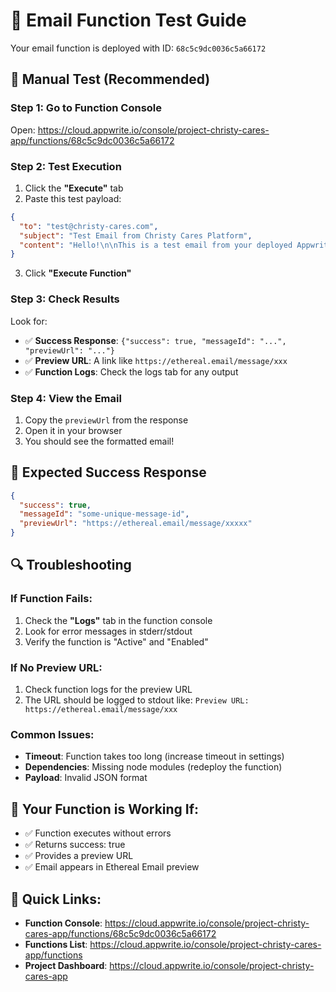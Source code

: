 # 🧪 Email Function Test Guide

Your email function is deployed with ID: `68c5c9dc0036c5a66172`

## 🚀 Manual Test (Recommended)

### Step 1: Go to Function Console
Open: https://cloud.appwrite.io/console/project-christy-cares-app/functions/68c5c9dc0036c5a66172

### Step 2: Test Execution
1. Click the **"Execute"** tab
2. Paste this test payload:

```json
{
  "to": "test@christy-cares.com",
  "subject": "Test Email from Christy Cares Platform",
  "content": "Hello!\n\nThis is a test email from your deployed Appwrite function.\n\n✅ Function ID: 68c5c9dc0036c5a66172\n✅ Project ID: christy-cares-app\n\nIf you can see this, the email function is working correctly!\n\nBest regards,\nThe Christy Cares Team"
}
```

3. Click **"Execute Function"**

### Step 3: Check Results
Look for:
- ✅ **Success Response**: `{"success": true, "messageId": "...", "previewUrl": "..."}`
- ✅ **Preview URL**: A link like `https://ethereal.email/message/xxx`
- ✅ **Function Logs**: Check the logs tab for any output

### Step 4: View the Email
1. Copy the `previewUrl` from the response
2. Open it in your browser
3. You should see the formatted email!

## 📧 Expected Success Response

```json
{
  "success": true,
  "messageId": "some-unique-message-id",
  "previewUrl": "https://ethereal.email/message/xxxxx"
}
```

## 🔍 Troubleshooting

### If Function Fails:
1. Check the **"Logs"** tab in the function console
2. Look for error messages in stderr/stdout
3. Verify the function is "Active" and "Enabled"

### If No Preview URL:
1. Check function logs for the preview URL
2. The URL should be logged to stdout like: `Preview URL: https://ethereal.email/message/xxx`

### Common Issues:
- **Timeout**: Function takes too long (increase timeout in settings)
- **Dependencies**: Missing node modules (redeploy the function)
- **Payload**: Invalid JSON format

## 🎯 Your Function is Working If:
- ✅ Function executes without errors
- ✅ Returns success: true
- ✅ Provides a preview URL
- ✅ Email appears in Ethereal Email preview

## 🔗 Quick Links:
- **Function Console**: https://cloud.appwrite.io/console/project-christy-cares-app/functions/68c5c9dc0036c5a66172
- **Functions List**: https://cloud.appwrite.io/console/project-christy-cares-app/functions
- **Project Dashboard**: https://cloud.appwrite.io/console/project-christy-cares-app